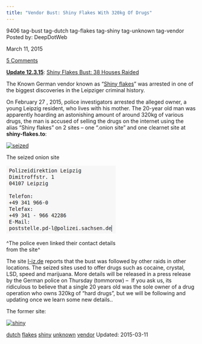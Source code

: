 ```yaml
---
title: "Vendor Bust: Shiny Flakes With 320kg Of Drugs"
---
```


9406  tag-bust tag-dutch tag-flakes tag-shiny tag-unknown tag-vendor
Posted by: DeepDotWeb 

<span>March 11, 2015</span>


<span><a href="/2015/03/11/vendor-bust-shiny-flakes-unknown-dutch-vendor/#comments">5 Comments</a></span>


<p class="post-box-title"><span style="text-decoration: underline;"><strong>Update 12.3.15</strong></span>: <a title="Permalink to Shiny Flakes Bust:  38 Houses Raided" href="http://www.deepdotweb.com/2015/03/12/shiny-flakes-bust-38-houses-raided/" rel="bookmark">Shiny Flakes Bust: 38 Houses Raided</a></p>
<p>The Known German vendor known as &#8220;<a href="http://www.deepdotweb.com/marketplace-directory/listing/shiny-flakes">Shiny flakes</a>&#8221; was arrested in <span class="notranslate"><span class="pf-content">one of the biggest </span></span><span class="notranslate"><span class="pf-content">discoveries in the Leipziger criminal history.</span></span></p>
<p><span class="notranslate"><span class="pf-content">On February 27 , 2015, police investigators arrested the alleged owner, a young Leipzig resident, who lives with his mother. The 20-year old man was apparently hoarding an astonishing amount of around 320kg of various drugs, the man is accused of selling the drugs on the internet using the alias &#8220;Shiny flakes&#8221; on 2 sites &#8211; one &#8220;.onion site&#8221; and one clearnet site at <strong>shiny-flakes.to</strong>:<br />
</span></span></p>
<div id="attachment_9408" style="max-width: 989px" class="wp-caption aligncenter"><a href="/imgs/2015/03/seized.png"><img class="wp-image-9408" src="/imgs/2015/03/seized.png" alt="seized" width="979" height="798" srcset="/imgs/2015/03/seized.png 1146w, /imgs/2015/03/seized-300x245.png 300w, /imgs/2015/03/seized-1024x835.png 1024w" sizes="(max-width: 979px) 100vw, 979px" /></a><p class="wp-caption-text">The seized onion site</p></div>
<div id="attachment_9419" style="max-width: 300px" class="wp-caption aligncenter"><a href="/imgs/2015/03/impressum.jpg"><img class="size-full wp-image-9419" src="/imgs/2015/03/impressum.jpg" alt="The police even linked their contact details from the site" width="290" height="180" /></a><p class="wp-caption-text">^The police even linked their contact details from the site^</p></div>
<p>The site <a href="http://www.l-iz.de/leben/faelle-unfaelle/2015/03/leipziger-ermittler-nehmen-drogenversand-shiny-flakes-hoch-78227">l-iz.de</a> reports that the bust was followed by other raids in other locations. The seized sites used to offer drugs s<span class="notranslate">uch as cocaine, crystal, LSD, speed and marijuana. More details will be released in a press release by the German police on Thursday (tommorow) &#8211;  If you ask us, its ridiculous to believe that a single 20 years old was the sole owner of a drug operation who owns 320kg of &#8220;hard drugs&#8221;, but we will be following and updating once we learn some new details..</span></p>
<p>The former site:</p>
<p><a href="/imgs/2015/03/shiny.jpg"><img class="aligncenter size-full wp-image-9416" src="/imgs/2015/03/shiny.jpg" alt="shiny" width="620" height="412" srcset="/imgs/2015/03/shiny.jpg 620w, /imgs/2015/03/shiny-300x199.jpg 300w" sizes="(max-width: 620px) 100vw, 620px" /></a></p>
</div>
 <a href="/tag/dutch/" rel="tag">dutch</a> <a href="/tag/flakes/" rel="tag">flakes</a> <a href="/tag/shiny/" rel="tag">shiny</a> <a href="/tag/unknown/" rel="tag">unknown</a> <a href="/tag/vendor/" rel="tag">vendor</a></span> 
Updated: 2015-03-11